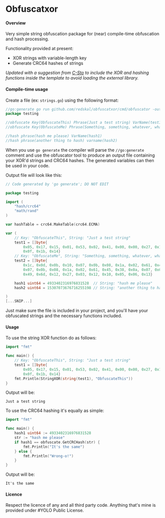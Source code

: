 # Obfuscatxor

#### Overview

Very simple string obfuscation package for (near) compile-time obfuscation and hash processing.

Functionality provided at present:

- XOR strings with variable-length key
- Generate CRC64 hashes of strings

_Updated with a suggestion from [C-Sto](https://x.com/C__Sto/status/1707590550906659059?s=20) to include the XOR and hashing functions inside the template to avoid loading the external library._

#### Compile-time usage

Create a file (ex: `strings.go`) using the following format:
~~~go
//go:generate go run github.com/redskal/obfuscatxor/cmd/obfuscator -output strings-out.go strings.go
package testing

//obfuscate Key(ObfuscateThis) Phrase(Just a test string) VarName(test1)
//obfuscate Key(ObfuscateMe) Phrase(Something, something, whatever, whatever) VarName(test2)

//hash phrase(hash me please) VarName(hash1)
//hash phrase(another thing to hash) varname(hash2)
~~~

When you use `go generate` the compiler will parse the `//go:generate` comment and use the obfuscator tool to produce an output file containing your XOR'd strings and CRC64 hashes. The generated variables can then be used in your code.

Output file will look like this:

~~~go
// Code generated by 'go generate'; DO NOT EDIT

package testing

import (
	"hash/crc64"
	"math/rand"
)

var hashTable = crc64.MakeTable(crc64.ECMA)

var (
	// Key: "ObfuscateThis", String: "Just a test string"
	test1 = []byte{
		0x05, 0x17, 0x15, 0x01, 0x53, 0x02, 0x41, 0x00, 0x00, 0x27, 0x1c, 0x49, 0x00, 0x3b, 0x10,
		0x0f, 0x1b, 0x14}
	// Key: "ObfuscateMe", String: "Something, something, whatever, whatever"
	test2 = []byte{
		0x1c, 0x0d, 0x0b, 0x10, 0x07, 0x0b, 0x08, 0x1a, 0x02, 0x61, 0x45, 0x3c, 0x0d, 0x0b, 0x10,
		0x07, 0x0b, 0x08, 0x1a, 0x02, 0x61, 0x45, 0x38, 0x0a, 0x07, 0x01, 0x16, 0x15, 0x04, 0x06,
		0x49, 0x6d, 0x12, 0x27, 0x03, 0x12, 0x10, 0x05, 0x06, 0x13}

	hash1 uint64 = 4933402316976831528  // String: "hash me please"
	hash2 uint64 = 15307073676716255198 // String: "another thing to hash"

)
[...SNIP...]
~~~

Just make sure the file is included in your project, and you'll have your obfuscated strings and the necessary functions included.

#### Usage

To use the string XOR function do as follows:
~~~go
import "fmt"

func main() {
    // Key: "ObfuscateThis", String: "Just a test string"
	test1 = []byte{
		0x05, 0x17, 0x15, 0x01, 0x53, 0x02, 0x41, 0x00, 0x00, 0x27, 0x1c, 0x49, 0x00, 0x3b, 0x10,
		0x0f, 0x1b, 0x14}
    fmt.Println(StringXOR(string(test1), "ObfuscateThis"))
}
~~~

Output will be:

~~~
Just a test string
~~~

To use the CRC64 hashing it's equally as simple:

~~~go
import "fmt"

func main() {
    hash1 uint64 := 4933402316976831528
    str := "hash me please"
    if hash1 == obfuscate.GetCRCHash(str) {
        fmt.Println("It's the same")
    } else {
        fmt.Println("Wrong-o!")
    }
}
~~~

Output will be:

~~~
It's the same
~~~

#### Licence

Respect the licence of any and all third party code. Anything that's mine is provided under #YOLO Public License.
